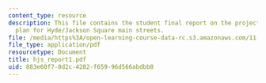 ```yaml
---
content_type: resource
description: This file contains the student final report on the project on the strategy
  plan for Hyde/Jackson Square main streets.
file: /media/https%3A/open-learning-course-data-rc.s3.amazonaws.com/11-439-revitalizing-urban-main-streets-hyde-jackson-square-roslindale-square-boston-spring-2005/883e60f70d2c4282f65996d566abdbb8_hjs_report1.pdf
file_type: application/pdf
resourcetype: Document
title: hjs_report1.pdf
uid: 883e60f7-0d2c-4282-f659-96d566abdbb8
---
```

